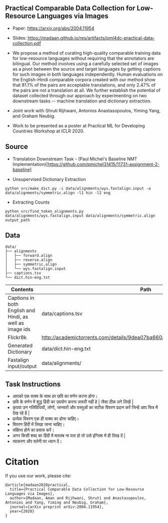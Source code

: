 ## Practical Comparable Data Collection for Low-Resource Languages via Images

- Paper: https://arxiv.org/abs/2004.11954

- Slides: https://madaan.github.io/res/artifacts/pml4dc-practical-data-collection.pdf

- We propose a method of curating high-quality comparable training data for low-resource languages without requiring that the annotators are bilingual. Our method involves using a carefully selected set of images as a pivot between the source and target languages by getting captions for such images in both languages independently. Human evaluations on the English-Hindi comparable corpora created with our method show that 81.1\% of the pairs are acceptable translations, and only 2.47% of the pairs are not a translation at all. We further establish the potential of dataset collected through our approach by experimenting on two downstream tasks -- machine translation and dictionary extraction. 

- Joint work with Shruti Rijhwani, Antonios Anastasopoulos, Yiming Yang, and Graham Neubig.

- Work to be presented as a poster at Practical ML for Developing Countries Workshop at ICLR 2020.



## Source

* Translation Downstream Task - (Paul Michel's Baseline NMT Implementation)[https://github.com/pmichel31415/11731-assignment-2-baseline]

* Unsupervised Dictionary Extraction
```
python src/make_dict.py -i data/alignments/wys.fastalign.input -a data/alignments/symmetric.align -l1 hin -l2 eng 
```

* Extracting Counts
```
python src/find_token_alignments.py data/alignments/wys.fastalign.input data/alignments/symmetric.align output_path
```
## 

## Data
```
data/
├── alignments
│   ├── forward.align
│   ├── reverse.align
│   ├── symmetric.align
│   └── wys.fastalign.input
├── captions.tsv
└── dict.hin-eng.txt
```

| Contents                           	| Path                                                                         	|
|------------------------------------	|------------------------------------------------------------------------------	|
| Captions in both English and Hindi, as well as image ids 	| data/captions.tsv                                                            	|
| Flickr8k                           	| http://academictorrents.com/details/9dea07ba660a722ae1008c4c8afdd303b6f6e53b 	|
| Generated Dictionary               	| data/dict.hin-eng.txt                                                        	|
| Fastalign input/output             	| data/alignments/                                                             	|


## Task Instructions

 - आपको एक वाक्य के साथ हर छवि का वर्णन करना होगा। 
 - छवि के वर्णन में शुद्ध हिंदी का उपयोग करना ज़रूरी नहीं हे | जैसा ठीक लगे लिखें |  
 - कृपया उन गतिविधियों, लोगों, जानवरों और वस्तुओं का सटीक विवरण प्रदान करें जिन्हें आप चित्र में देख रहे हें |  
 - प्रत्येक विवरण एक ही वाक्य का होना चाहिए। 
 - विवरण हिंदी में लिखा जाना चाहिए। 
 - संक्षिप्त होने का प्रयास करें। 
 - अगर किसी शब्द का हिंदी में मतलब ना पता हो तो उसे इंग्लिश में ही लिख दें | 
 - व्याकरण और वर्तनी पर ध्यान दें।
 
# Citation

If you use our work, please cite:

```
@article{madaan2020practical,
  title={Practical Comparable Data Collection for Low-Resource Languages via Images},
  author={Madaan, Aman and Rijhwani, Shruti and Anastasopoulos, Antonios and Yang, Yiming and Neubig, Graham},
  journal={arXiv preprint arXiv:2004.11954},
  year={2020}
}
```

